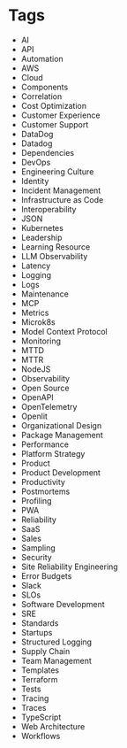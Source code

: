 # Tags

- AI
- API
- Automation
- AWS
- Cloud
- Components
- Correlation
- Cost Optimization
- Customer Experience
- Customer Support
- DataDog
- Datadog
- Dependencies
- DevOps
- Engineering Culture
- Identity
- Incident Management
- Infrastructure as Code
- Interoperability
- JSON
- Kubernetes
- Leadership
- Learning Resource
- LLM Observability
- Latency
- Logging
- Logs
- Maintenance
- MCP
- Metrics
- Microk8s
- Model Context Protocol
- Monitoring
- MTTD
- MTTR
- NodeJS
- Observability
- Open Source
- OpenAPI
- OpenTelemetry
- Openlit
- Organizational Design
- Package Management
- Performance
- Platform Strategy
- Product
- Product Development
- Productivity
- Postmortems
- Profiling
- PWA
- Reliability
- SaaS
- Sales
- Sampling
- Security
- Site Reliability Engineering
- Error Budgets
- Slack
- SLOs
- Software Development
- SRE
- Standards
- Startups
- Structured Logging
- Supply Chain
- Team Management
- Templates
- Terraform
- Tests
- Tracing
- Traces
- TypeScript
- Web Architecture
- Workflows

